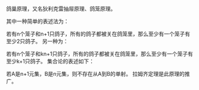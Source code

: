 鸽巢原理，又名狄利克雷抽屉原理、鸽笼原理。

其中一种简单的表述法为：

若有n个笼子和n+1只鸽子，所有的鸽子都被关在鸽笼里，那么至少有一个笼子有至少2只鸽子。
另一种为：

若有n个笼子和kn+1只鸽子，所有的鸽子都被关在鸽笼里，那么至少有一个笼子有至少k+1只鸽子。
集合论的表述如下：

若A是n+1元集，B是n元集，则不存在从A到B的单射。
拉姆齐定理是此原理的推广。